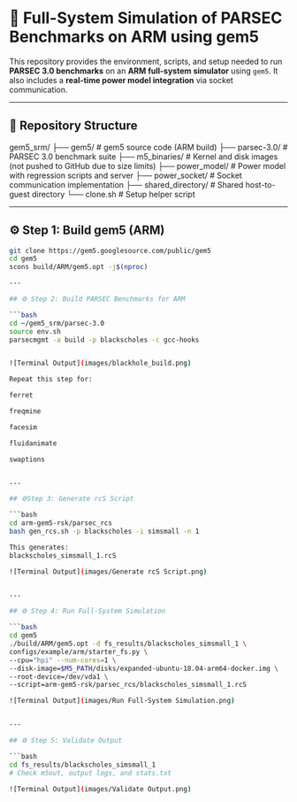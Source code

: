 # 🚀 Full-System Simulation of PARSEC Benchmarks on ARM using gem5

This repository provides the environment, scripts, and setup needed to run **PARSEC 3.0 benchmarks** on an **ARM full-system simulator** using `gem5`. It also includes a **real-time power model integration** via socket communication.

---

## 📁 Repository Structure

gem5_srm/
├── gem5/ # gem5 source code (ARM build)
├── parsec-3.0/ # PARSEC 3.0 benchmark suite
├── m5_binaries/ # Kernel and disk images (not pushed to GitHub due to size limits)
├── power_model/ # Power model with regression scripts and server
├── power_socket/ # Socket communication implementation
├── shared_directory/ # Shared host-to-guest directory
└── clone.sh # Setup helper script


---

## ⚙️ Step 1: Build gem5 (ARM)

```bash
git clone https://gem5.googlesource.com/public/gem5
cd gem5
scons build/ARM/gem5.opt -j$(nproc)

---

## ⚙️ Step 2: Build PARSEC Benchmarks for ARM

```bash
cd ~/gem5_srm/parsec-3.0
source env.sh
parsecmgmt -a build -p blackscholes -c gcc-hooks


![Terminal Output](images/blackhole_build.png)

Repeat this step for:

ferret

freqmine

facesim

fluidanimate

swaptions


---

## ⚙️Step 3: Generate rcS Script

```bash
cd arm-gem5-rsk/parsec_rcs
bash gen_rcs.sh -p blackscholes -i simsmall -n 1

This generates:
blackscholes_simsmall_1.rcS

![Terminal Output](images/Generate rcS Script.png)


---

## ⚙️ Step 4: Run Full-System Simulation

```bash
cd gem5
./build/ARM/gem5.opt -d fs_results/blackscholes_simsmall_1 \
configs/example/arm/starter_fs.py \
--cpu="hpi" --num-cores=1 \
--disk-image=$M5_PATH/disks/expanded-ubuntu-18.04-arm64-docker.img \
--root-device=/dev/vda1 \
--script=arm-gem5-rsk/parsec_rcs/blackscholes_simsmall_1.rcS

![Terminal Output](images/Run Full-System Simulation.png)


---

## ⚙️ Step 5: Validate Output

```bash
cd fs_results/blackscholes_simsmall_1
# Check m5out, output logs, and stats.txt

![Terminal Output](images/Validate Output.png)


